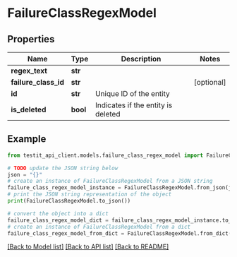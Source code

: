 # FailureClassRegexModel


## Properties

Name | Type | Description | Notes
------------ | ------------- | ------------- | -------------
**regex_text** | **str** |  | 
**failure_class_id** | **str** |  | [optional] 
**id** | **str** | Unique ID of the entity | 
**is_deleted** | **bool** | Indicates if the entity is deleted | 

## Example

```python
from testit_api_client.models.failure_class_regex_model import FailureClassRegexModel

# TODO update the JSON string below
json = "{}"
# create an instance of FailureClassRegexModel from a JSON string
failure_class_regex_model_instance = FailureClassRegexModel.from_json(json)
# print the JSON string representation of the object
print(FailureClassRegexModel.to_json())

# convert the object into a dict
failure_class_regex_model_dict = failure_class_regex_model_instance.to_dict()
# create an instance of FailureClassRegexModel from a dict
failure_class_regex_model_from_dict = FailureClassRegexModel.from_dict(failure_class_regex_model_dict)
```
[[Back to Model list]](../README.md#documentation-for-models) [[Back to API list]](../README.md#documentation-for-api-endpoints) [[Back to README]](../README.md)


